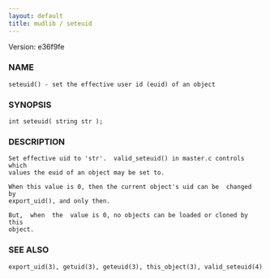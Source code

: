 ```yaml
---
layout: default
title: mudlib / seteuid
---
```


Version: e36f9fe




### NAME
    seteuid() - set the effective user id (euid) of an object


### SYNOPSIS
    int seteuid( string str );


### DESCRIPTION
    Set effective uid to 'str'.  valid_seteuid() in master.c controls which
    values the euid of an object may be set to.

    When this value is 0, then the current object's uid can be  changed  by
    export_uid(), and only then.

    But,  when  the  value is 0, no objects can be loaded or cloned by this
    object.


### SEE ALSO
    export_uid(3), getuid(3), geteuid(3), this_object(3), valid_seteuid(4)



